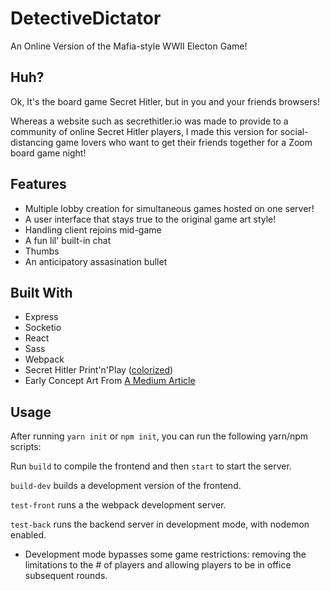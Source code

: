# DetectiveDictator

An Online Version of the Mafia-style WWII Electon Game!

## Huh?

Ok, It's the board game Secret Hitler, but in you and your friends browsers!

Whereas a website such as secrethitler.io was made to provide to a community of online Secret Hitler players, I made this version for social-distancing game lovers who want to get their friends together for a Zoom board game night!

## Features

* Multiple lobby creation for simultaneous games hosted on one server!
* A user interface that stays true to the original game art style!
* Handling client rejoins mid-game
* A fun lil' built-in chat
* Thumbs
* An anticipatory assasination bullet

## Built With

* Express
* Socketio
* React
* Sass
* Webpack
* Secret Hitler Print'n'Play ([colorized](https://drive.google.com/file/d/0B6bCrUGk_4ZgR0lqN2hBbjQ4MkU/view))
* Early Concept Art From [A Medium Article](https://medium.com/@mackenzieschubert/secret-hitler-illustration-graphic-design-435be3e3586c)

## Usage

After running `yarn init` or `npm init`, you can run the following yarn/npm scripts:

Run `build` to compile the frontend and then `start` to start the server.

`build-dev` builds a development version of the frontend.

`test-front` runs a the webpack development server.

`test-back` runs the backend server in development mode, with nodemon enabled.
- Development mode bypasses some game restrictions: removing the limitations to the # of players and allowing players to be in office subsequent rounds.
<!-- 
IF you want to host the server and static frontend files on different servers: 
1. Set the environmental variables DD_SERVER and (optionally) DD_PORT to the server IP/URL and port.
    - EX: `export DD_SERVER="192.168.2.0"` 
    - Default Port: 1945

2. Run the `build-custom` script
    - EX: `yarn run build-custom`

3. Run `start-back` on the server computer. The compiled files in './dist' can be used on any computer. 
    - If a custon port was given, DD_PORT must be set on the server computer as well.
-->